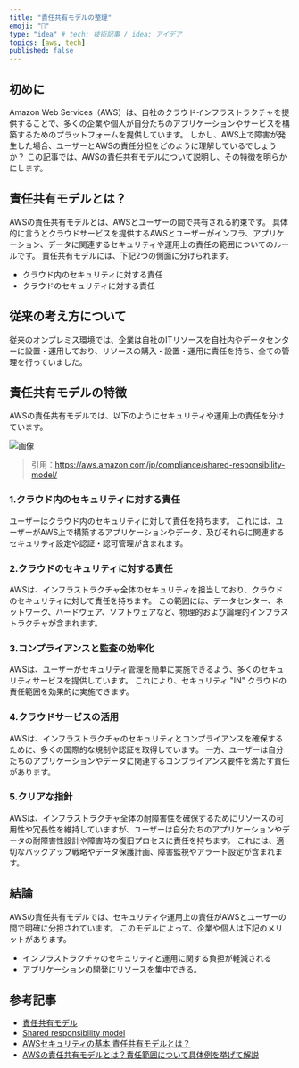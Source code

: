 ```yaml
---
title: "責任共有モデルの整理"
emoji: "📝"
type: "idea" # tech: 技術記事 / idea: アイデア
topics: [aws, tech]
published: false
---
```



## 初めに

Amazon Web Services（AWS）は、自社のクラウドインフラストラクチャを提供することで、多くの企業や個人が自分たちのアプリケーションやサービスを構築するためのプラットフォームを提供しています。
しかし、AWS上で障害が発生した場合、ユーザーとAWSの責任分担をどのように理解しているでしょうか？
この記事では、AWSの責任共有モデルについて説明し、その特徴を明らかにします。

## 責任共有モデルとは？

AWSの責任共有モデルとは、AWSとユーザーの間で共有される約束です。
具体的に言うとクラウドサービスを提供するAWSとユーザーがインフラ、アプリケーション、データに関連するセキュリティや運用上の責任の範囲についてのルールです。
責任共有モデルには、下記2つの側面に分けられます。

- クラウド内のセキュリティに対する責任
- クラウドのセキュリティに対する責任

## 従来の考え方について

従来のオンプレミス環境では、企業は自社のITリソースを自社内やデータセンターに設置・運用しており、リソースの購入・設置・運用に責任を持ち、全ての管理を行っていました。

## 責任共有モデルの特徴

AWSの責任共有モデルでは、以下のようにセキュリティや運用上の責任を分けています。

![画像](https://storage.googleapis.com/zenn-user-upload/56aa0fdf760d-20230607.jpeg)
> 引用：<https://aws.amazon.com/jp/compliance/shared-responsibility-model/>

### 1.クラウド内のセキュリティに対する責任

ユーザーはクラウド内のセキュリティに対して責任を持ちます。
これには、ユーザーがAWS上で構築するアプリケーションやデータ、及びそれらに関連するセキュリティ設定や認証・認可管理が含まれます。

### 2.クラウドのセキュリティに対する責任

AWSは、インフラストラクチャ全体のセキュリティを担当しており、クラウドのセキュリティに対して責任を持ちます。
この範囲には、データセンター、ネットワーク、ハードウェア、ソフトウェアなど、物理的および論理的インフラストラクチャが含まれます。

### 3.コンプライアンスと監査の効率化

AWSは、ユーザーがセキュリティ管理を簡単に実施できるよう、多くのセキュリティサービスを提供しています。
これにより、セキュリティ "IN" クラウドの責任範囲を効果的に実施できます。

### 4.クラウドサービスの活用

AWSは、インフラストラクチャのセキュリティとコンプライアンスを確保するために、多くの国際的な規制や認証を取得しています。
一方、ユーザーは自分たちのアプリケーションやデータに関連するコンプライアンス要件を満たす責任があります。

### 5.クリアな指針

AWSは、インフラストラクチャ全体の耐障害性を確保するためにリソースの可用性や冗長性を維持していますが、ユーザーは自分たちのアプリケーションやデータの耐障害性設計や障害時の復旧プロセスに責任を持ちます。
これには、適切なバックアップ戦略やデータ保護計画、障害監視やアラート設定が含まれます。

## 結論

AWSの責任共有モデルでは、セキュリティや運用上の責任がAWSとユーザーの間で明確に分担されています。
このモデルによって、企業や個人は下記のメリットがあります。

- インフラストラクチャのセキュリティと運用に関する負担が軽減される
- アプリケーションの開発にリソースを集中できる。

## 参考記事

- [責任共有モデル](https:/jjj/aws.amazon.com/jp/compliance/shared-responsibility-model/)
- [Shared responsibility model](https://docs.aws.amazon.com/AmazonECS/latest/bestpracticesguide/security-shared.html)
- [AWSセキュリティの基本 責任共有モデルとは？](https://www.stylez.co.jp/columns/what_is_the_responsibility_sharing_model/)
- [AWSの責任共有モデルとは？責任範囲について具体例を挙げて解説](https://www.yume-tec.co.jp/column/awsengineer/4479)
